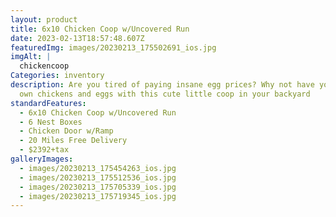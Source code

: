```yaml
---
layout: product
title: 6x10 Chicken Coop w/Uncovered Run
date: 2023-02-13T18:57:48.607Z
featuredImg: images/20230213_175502691_ios.jpg
imgAlt: |
  chickencoop
Categories: inventory
description: Are you tired of paying insane egg prices? Why not have your very
  own chickens and eggs with this cute little coop in your backyard
standardFeatures:
  - 6x10 Chicken Coop w/Uncovered Run
  - 6 Nest Boxes
  - Chicken Door w/Ramp
  - 20 Miles Free Delivery
  - $2392+tax
galleryImages:
  - images/20230213_175454263_ios.jpg
  - images/20230213_175512536_ios.jpg
  - images/20230213_175705339_ios.jpg
  - images/20230213_175719345_ios.jpg
---
```

